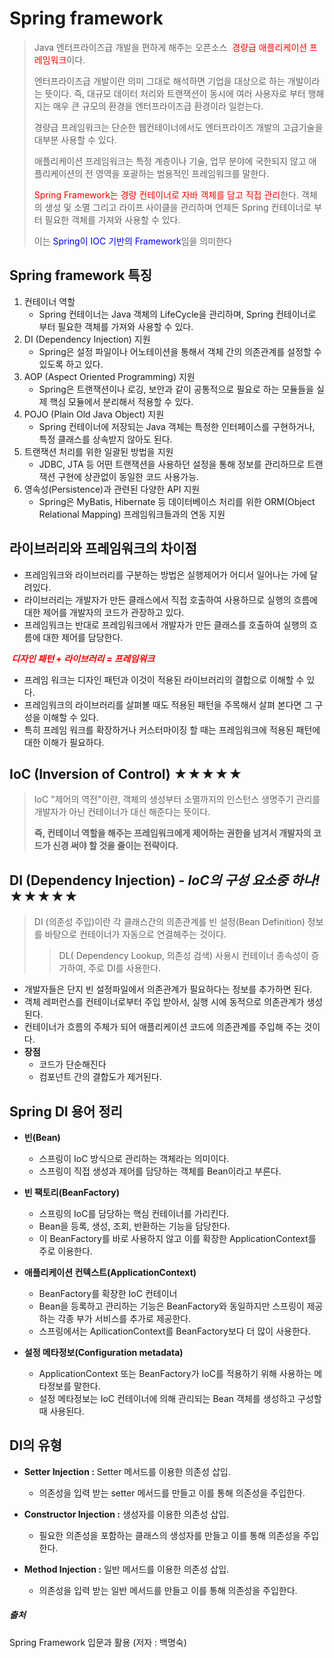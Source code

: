 # Spring framework

> Java 엔터프라이즈급 개발을 편하게 해주는 오픈소스 <span style="color:red"> 경량급 애플리케이션 프레임워크</span>이다.
>
> 엔터프라이즈급 개발이란 의미 그대로 해석하면 기업을 대상으로 하는 개발이라는 뜻이다. 즉, 대규모 데이터 처리와 트랜잭션이 동시에 여러 사용자로 부터 행해지는 매우 큰 규모의 환경을 엔터프라이즈급 환경이라 일컫는다.
>
> 경량급 프레임워크는 단순한 웹컨테이너에서도 엔터프라이즈 개발의 고급기술을 대부분 사용할 수 있다.
>
> 애플리케이션 프레임워크는 특정 계층이나 기술, 업무 분야에 국한되지 않고 애플리케이션의 전 영역을 포괄하는 범용적인 프레임워크를 말한다.
>
> <span style="color:red">Spring Framework는 경량 컨테이너로 자바 객체를 담고 직접 관리</span>한다. 객체의 생성 및 소멸 그리고 라이프 사이클을 관리하며 언제든 Spring 컨테이너로 부터 필요한 객체를 가져와 사용할 수 있다.
>
> 이는 <span style="color : blue"> Spring이 IOC 기반의 Framework</span>임을 의미한다



##  Spring framework 특징 

1. 컨테이너 역할
   - Spring 컨테이너는 Java 객체의 LifeCycle을 관리하며, Spring 컨테이너로 부터 필요한 객체를 가져와 사용할 수 있다.
2. DI (Dependency Injection) 지원
   - Spring은 설정 파일이나 어노테이션을 통해서 객체 간의 의존관계를 설정할 수 있도록 하고 있다.
3. AOP (Aspect Oriented Programming) 지원
   - Spring은 트랜잭션이나 로깅, 보안과 같이 공통적으로 필요로 하는 모듈들을 실제 핵심 모듈에서 분리해서 적용할 수 있다.
4. POJO (Plain Old Java Object) 지원
   - Spring 컨테이너에 저장되는 Java 객체는 특정한 인터페이스를 구현하거나, 특정 클래스를 상속받지 않아도 된다. 
5. 트랜잭션 처리를 위한 일괄된 방법을 지원
   - JDBC, JTA 등 어떤 트랜잭션을 사용하던 설정을 통해 정보를 관리하므로 트랜잭션 구현에 상관없이 동일한 코드 사용가능.
6. 영속성(Persistence)과 관련된 다양한 API 지원
   - Spring은 MyBatis, Hibernate 등 데이터베이스 처리를 위한 ORM(Object Relational Mapping) 프레임워크들과의 연동 지원



## 라이브러리와 프레임워크의 차이점 

- 프레임워크와 라이브러리를 구분하는 방법은 실행제어가 어디서 일어나는 가에 달려있다.
- 라이브러리는 개발자가 만든 클래스에서 직접 호출하여 사용하므로 실행의 흐름에 대한 제어를 개발자의 코드가 관장하고 있다.
- 프레임워크는 반대로 프레임워크에서 개발자가 만든 클래스를 호출하여 실행의 흐름에 대한 제어를 담당한다. 

<em>**<span style="color : red"> 디자인 패턴 + 라이브러리 = 프레임워크</span>**</em>

- 프레임 워크는 디자인 패턴과 이것이 적용된 라이브러리의 결합으로 이해할 수 있다. 
- 프레임워크의 라이브러리를 살펴볼 때도 적용된 패턴을 주목해서 살펴 본다면 그 구성을 이해할 수 있다.
- 특히 프레임 워크를 확장하거나 커스터마이징 할 때는 프레임워크에 적용된 패턴에 대한 이해가 필요하다.



## IoC (Inversion of Control)  ★★★★★

> IoC "제어의 역전"이란, 객체의 생성부터 소멸까지의 인스턴스 생명주기 관리를 개발자가 아닌 컨테이너가 대신 해준다는 뜻이다. 
>
> **즉, 컨테이너 역할을 해주는 프레임워크에게 제어하는 권한을 넘겨서 개발자의 코드가 신경 써야 할 것을 줄이는 전략이다.** 





## DI (Dependency Injection) - <em>IoC의 구성 요소중 하나!</em> ★★★★★

> DI (의존성 주입)이란 각 클래스간의 의존관계를 빈 설정(Bean Definition) 정보를 바탕으로 컨테이너가 자동으로 연결해주는 것이다.
>
> > DL( Dependency Lookup, 의존성 검색) 사용시 컨테이너 종속성이 증가하여, 주로 DI를 사용한다.

- 개발자들은 단지 빈 설정파일에서 의존관계가 필요하다는 정보를 추가하면 된다.
- 객체 레퍼런스를 컨테이너로부터 주입 받아서, 실행 시에 동적으로 의존관계가 생성된다.
- 컨테이너가 흐름의 주체가 되어 애플리케이션 코드에 의존관계를 주입해 주는 것이다.
- **장점** 
  - 코드가 단순해진다
  - 컴포넌트 간의 결합도가 제거된다.



## Spring DI 용어 정리

- **빈(Bean)** 
  - 스프링이 IoC 방식으로 관리하는 객체라는 의미이다.
  - 스프링이 직접 생성과 제어를 담당하는 객체를 Bean이라고 부른다.
  
  
- **빈 팩토리(BeanFactory)**
  
  - 스프링의 IoC를 담당하는 핵심 컨테이너를 가리킨다.
  - Bean을 등록, 생성, 조회, 반환하는 기능을 담당한다.
  - 이 BeanFactory를 바로 사용하지 않고 이를 확장한 ApplicationContext를 주로 이용한다.
  
  
- **애플리케이션 컨텍스트(ApplicationContext)**
  - BeanFactory를 확장한 IoC 컨테이너
  - Bean을 등록하고 관리하는 기능은 BeanFactory와 동일하지만 스프링이 제공하는 각종 부가 서비스를 추가로 제공한다. 
  - 스프링에서는 ApllicationContext를 BeanFactory보다 더 많이 사용한다.
  
  
- **설정 메타정보(Configuration metadata)**
  
  - ApplicationContext 또는 BeanFactory가 IoC를 적용하기 위해 사용하는 메타정보를 말한다.
  - 설정 메타정보는 IoC 컨테이너에 의해 관리되는 Bean 객체를 생성하고 구성할 때 사용된다.



## DI의 유형

- **Setter Injection :** Setter 메서드를 이용한 의존성 삽입.
  
  - 의존성을 입력 받는 setter 메서드를 만들고 이를 통해 의존성을 주입한다.
  
  
- **Constructor Injection :** 생성자를 이용한 의존성 삽입.
  
  - 필요한 의존성을 포함하는 클래스의 생성자를 만들고 이를 통해 의존성을 주입한다.
  
  
- **Method Injection :** 일반 메서드를 이용한 의존성 삽입.
  
  - 의존성을 입력 받는 일반 메서드를 만들고 이를 통해 의존성을 주입한다.



##### 출처

Spring Framework 입문과 활용 (저자 : 백명숙)